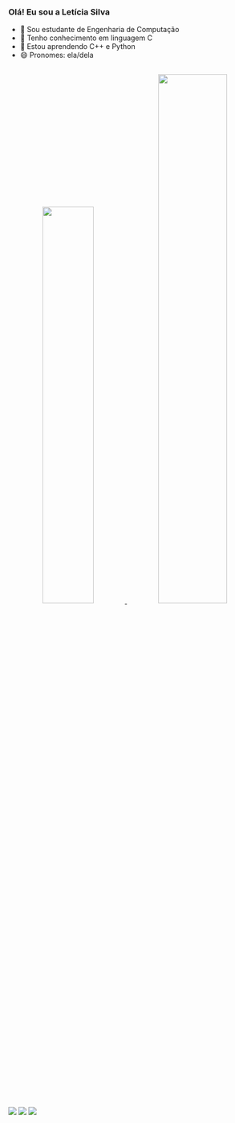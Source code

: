 ### Olá! Eu sou a Letícia Silva

- 🔭 Sou estudante de Engenharia de Computação
- 📖 Tenho conhecimento em linguagem C
- 🌱 Estou aprendendo C++ e Python
- 😄 Pronomes: ela/dela
##
<div align="center">
  <a href="https://github.com/Letolsilva">
  <img width="45%" src="https://github-readme-stats.vercel.app/api?username=Letolsilva&show_icons=true&theme=synthwave&include_all_commits=true&count_private=true"/>
  <img width="52%" src="https://github-readme-stats.vercel.app/api/top-langs/?username=Letolsilva&layout=compact&langs_count=7&theme=synthwave"/>  
</div>

##

<div>

  <a href="https://instagram.com/letolsilva" target="_blank"><img src="https://img.shields.io/badge/-Instagram-%23E4405F?style=for-the-badge&logo=instagram&logoColor=white" target="_blank"></a>
  <a href = "letolsilva22@gmail.com"><img src="https://img.shields.io/badge/Gmail-D14836?style=for-the-badge&logo=gmail&logoColor=white" target="_blank"></a>
  <a href="https://www.linkedin.com/in/letolsilva" target="_blank"><img src="https://img.shields.io/badge/-LinkedIn-%230077B5?style=for-the-badge&logo=linkedin&logoColor=white" target="_blank"></a> 
</div>






